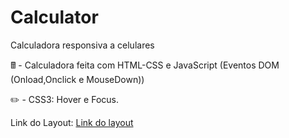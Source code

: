 # Calculator

Calculadora responsiva a celulares

🖩 - Calculadora feita com HTML-CSS e JavaScript (Eventos DOM (Onload,Onclick e MouseDown)) 

✏️ - CSS3: Hover e Focus.


Link do Layout: <a href="https://leanluizz.github.io/Calculator/"> Link do layout
